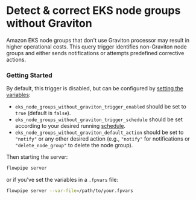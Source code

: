 # Detect & correct EKS node groups without Graviton

Amazon EKS node groups that don't use Graviton processor may result in higher operational costs. This query trigger identifies non-Graviton node groups and either sends notifications or attempts predefined corrective actions.

### Getting Started

By default, this trigger is disabled, but can be configured by [setting the variables](https://flowpipe.io/docs/build/mod-variables#passing-input-variables):

- `eks_node_groups_without_graviton_trigger_enabled` should be set to `true` (default is `false`).
- `eks_node_groups_without_graviton_trigger_schedule` should be set according to your desired running [schedule](https://flowpipe.io/docs/flowpipe-hcl/trigger/schedule#more-examples).
- `eks_node_groups_without_graviton_default_action` should be set to `"notify"` or any other desired action (e.g., `"notify"` for notifications or `"delete_node_group"` to delete the node group).

Then starting the server:

```sh
flowpipe server
```

or if you've set the variables in a `.fpvars` file:

```sh
flowpipe server --var-file=/path/to/your.fpvars
```
